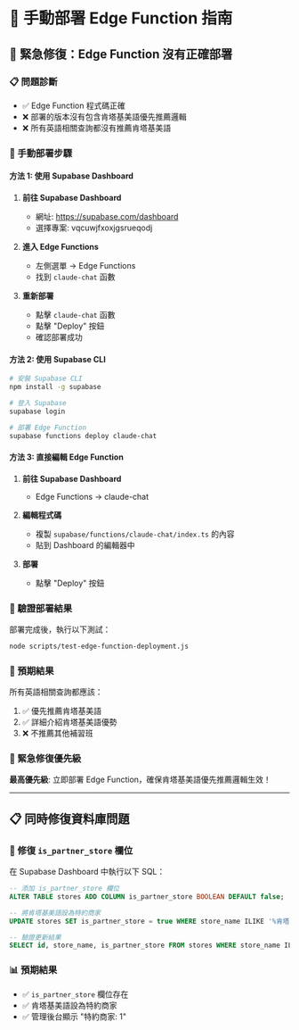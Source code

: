 # 🔧 手動部署 Edge Function 指南

## 🚨 緊急修復：Edge Function 沒有正確部署

### 📋 問題診斷
- ✅ Edge Function 程式碼正確
- ❌ 部署的版本沒有包含肯塔基美語優先推薦邏輯
- ❌ 所有英語相關查詢都沒有推薦肯塔基美語

### 🔧 手動部署步驟

#### 方法 1: 使用 Supabase Dashboard

1. **前往 Supabase Dashboard**
   - 網址: https://supabase.com/dashboard
   - 選擇專案: vqcuwjfxoxjgsrueqodj

2. **進入 Edge Functions**
   - 左側選單 → Edge Functions
   - 找到 `claude-chat` 函數

3. **重新部署**
   - 點擊 `claude-chat` 函數
   - 點擊 "Deploy" 按鈕
   - 確認部署成功

#### 方法 2: 使用 Supabase CLI

```bash
# 安裝 Supabase CLI
npm install -g supabase

# 登入 Supabase
supabase login

# 部署 Edge Function
supabase functions deploy claude-chat
```

#### 方法 3: 直接編輯 Edge Function

1. **前往 Supabase Dashboard**
   - Edge Functions → claude-chat

2. **編輯程式碼**
   - 複製 `supabase/functions/claude-chat/index.ts` 的內容
   - 貼到 Dashboard 的編輯器中

3. **部署**
   - 點擊 "Deploy" 按鈕

### 🎯 驗證部署結果

部署完成後，執行以下測試：

```bash
node scripts/test-edge-function-deployment.js
```

### 📝 預期結果

所有英語相關查詢都應該：
1. ✅ 優先推薦肯塔基美語
2. ✅ 詳細介紹肯塔基美語優勢
3. ❌ 不推薦其他補習班

### 🚨 緊急修復優先級

**最高優先級**: 立即部署 Edge Function，確保肯塔基美語優先推薦邏輯生效！

---

## 📋 同時修復資料庫問題

### 🔧 修復 `is_partner_store` 欄位

在 Supabase Dashboard 中執行以下 SQL：

```sql
-- 添加 is_partner_store 欄位
ALTER TABLE stores ADD COLUMN is_partner_store BOOLEAN DEFAULT false;

-- 將肯塔基美語設為特約商家
UPDATE stores SET is_partner_store = true WHERE store_name ILIKE '%肯塔基%';

-- 驗證更新結果
SELECT id, store_name, is_partner_store FROM stores WHERE store_name ILIKE '%肯塔基%';
```

### 📊 預期結果

- ✅ `is_partner_store` 欄位存在
- ✅ 肯塔基美語設為特約商家
- ✅ 管理後台顯示 "特約商家: 1"
